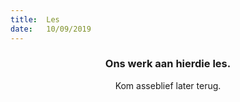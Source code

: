 ```yaml
---
title:  Les
date:   10/09/2019
---
```


### <center>Ons werk aan hierdie les.</center>
<center>Kom asseblief later terug.</center>